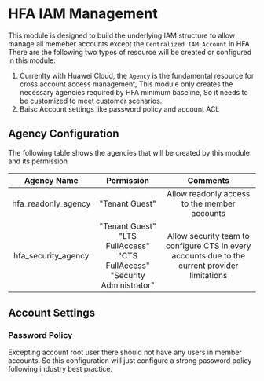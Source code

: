 # HFA IAM Management
This module is designed to build the underlying IAM structure to allow manage all memeber accounts except the ```Centralized IAM Account``` in HFA. There are the following two types of resource will be created or configured in this module:

1. Currenlty with Huawei Cloud, the ```Agency``` is the fundamental resource for cross account access management, This module only creates the necessary agencies required by HFA minimum baseline, So it needs to be customized to meet customer scenarios. 
2. Baisc Account settings like password policy and account ACL

## Agency Configuration  

The following table shows the agencies that will be created by this module and its permission

| Agency Name | Permission | Comments |
| :----------:| :---------:| :-------:|
| hfa_readonly_agency | "Tenant Guest" | Allow readonly access to  the member accounts |
| hfa_security_agency | "Tenant Guest"<br>"LTS FullAccess"<br>"CTS FullAccess"<br>"Security Administrator" | Allow security team to configure CTS in every accounts due to the current provider limitations |

## Account Settings 

### Password Policy
Excepting account root user there should not have any users in member accounts. So this configuration will just configure a strong password policy following industry best practice. 

